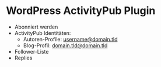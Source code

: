 <!-- Matthias Pfefferle -->
# WordPress ActivityPub Plugin
- Abonniert werden
- ActivityPub Identitäten:
  - Autoren-Profile: username@domain.tld
  - Blog-Profil: domain.tld@domain.tld
- Follower-Liste
- Replies
